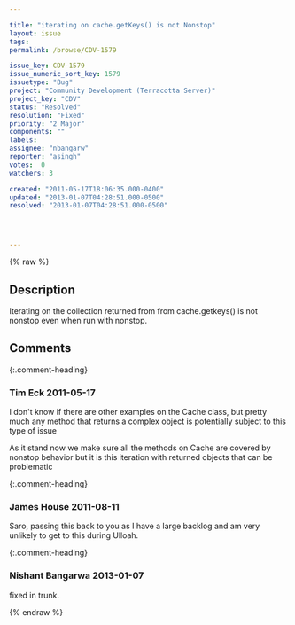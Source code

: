 ```yaml
---

title: "iterating on cache.getKeys() is not Nonstop"
layout: issue
tags: 
permalink: /browse/CDV-1579

issue_key: CDV-1579
issue_numeric_sort_key: 1579
issuetype: "Bug"
project: "Community Development (Terracotta Server)"
project_key: "CDV"
status: "Resolved"
resolution: "Fixed"
priority: "2 Major"
components: ""
labels: 
assignee: "nbangarw"
reporter: "asingh"
votes:  0
watchers: 3

created: "2011-05-17T18:06:35.000-0400"
updated: "2013-01-07T04:28:51.000-0500"
resolved: "2013-01-07T04:28:51.000-0500"




---
```


{% raw %}

## Description

<div markdown="1" class="description">

Iterating on the collection returned from from cache.getkeys() is not nonstop even when run with nonstop.


</div>

## Comments


{:.comment-heading}
### **Tim Eck** <span class="date">2011-05-17</span>

<div markdown="1" class="comment">

I don't know if there are other examples on the Cache class, but pretty much any method that returns a complex object is potentially subject to this type of issue

As it stand now we make sure all the methods on Cache are covered by nonstop behavior but it is this iteration with returned objects that can be problematic


</div>


{:.comment-heading}
### **James House** <span class="date">2011-08-11</span>

<div markdown="1" class="comment">

Saro, passing this back to you as I have a large backlog and am very unlikely to get to this during Ulloah.

</div>


{:.comment-heading}
### **Nishant Bangarwa** <span class="date">2013-01-07</span>

<div markdown="1" class="comment">

fixed in trunk.

</div>



{% endraw %}
